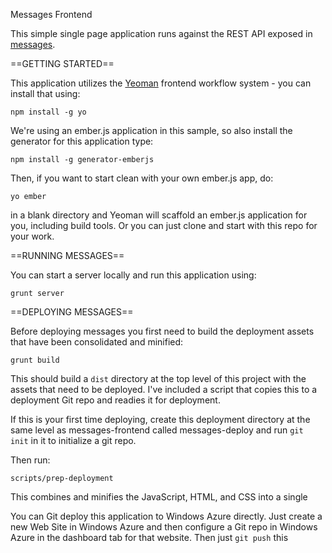 Messages Frontend

This simple single page application runs against the REST API exposed in [messages](http://github.com/timfpark/messages).

==GETTING STARTED==

This application utilizes the [Yeoman](http://yeoman.io) frontend workflow system - you can install that using:

`npm install -g yo`

We're using an ember.js application in this sample, so also install the generator for this application type:

`npm install -g generator-emberjs`

Then, if you want to start clean with your own ember.js app, do:

`yo ember`

in a blank directory and Yeoman will scaffold an ember.js application for you, including build tools.   Or you can just 
clone and start with this repo for your work.

==RUNNING MESSAGES==

You can start a server locally and run this application using:

`grunt server`

==DEPLOYING MESSAGES==

Before deploying messages you first need to build the deployment assets that have been consolidated and minified:

`grunt build`

This should build a `dist` directory at the top level of this project with the assets that need to be deployed.  I've
included a script that copies this to a deployment Git repo and readies it for deployment.  

If this is your first time deploying, create this deployment directory at the same level as messages-frontend called messages-deploy and 
run `git init` in it to initialize a git repo.

Then run:

`scripts/prep-deployment`

This combines and minifies the JavaScript, HTML, and CSS into a single 

You can Git deploy this application to Windows Azure directly.  Just create a new Web Site in Windows Azure and then
configure a Git repo in Windows Azure in the dashboard tab for that website.  Then just `git push` this 
